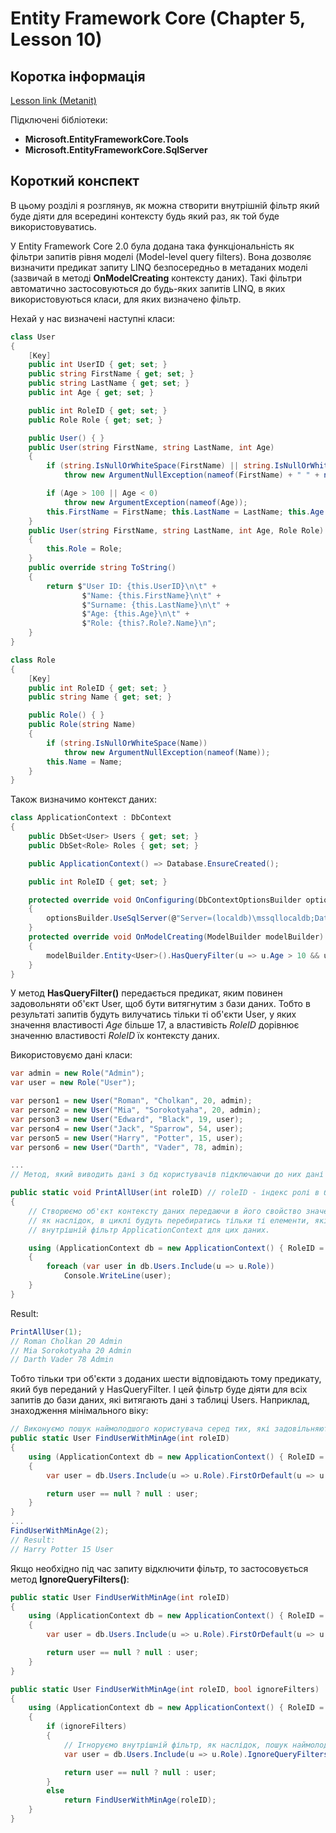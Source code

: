 # Entity Framework Core (Chapter 5, Lesson 10)

## Коротка інформація
[Lesson link (Metanit)](https://metanit.com/sharp/entityframeworkcore/5.9.php)

Підключені бібліотеки:

* **Microsoft.EntityFrameworkCore.Tools**
* **Microsoft.EntityFrameworkCore.SqlServer**

## Короткий конспект

В цьому розділі я розглянув, як можна створити внутрішній фільтр який буде діяти для всередині контексту будь який раз, як той буде використовуватись.

У Entity Framework Core 2.0 була додана така функціональність як фільтри запитів рівня моделі (Model-level query filters). 
Вона дозволяє визначити предикат запиту LINQ безпосередньо в метаданих моделі (зазвичай в методі **OnModelCreating** контексту даних). 
Такі фільтри автоматично застосовуються до будь-яких запитів LINQ, в яких використовуються класи, для яких визначено фільтр.

Нехай у нас визначені наступні класи:

```csharp
class User
{
    [Key]
    public int UserID { get; set; }
    public string FirstName { get; set; }
    public string LastName { get; set; }
    public int Age { get; set; }

    public int RoleID { get; set; }
    public Role Role { get; set; }

    public User() { }
    public User(string FirstName, string LastName, int Age)
    {
        if (string.IsNullOrWhiteSpace(FirstName) || string.IsNullOrWhiteSpace(LastName))
            throw new ArgumentNullException(nameof(FirstName) + " " + nameof(LastName));

        if (Age > 100 || Age < 0)
            throw new ArgumentException(nameof(Age));
        this.FirstName = FirstName; this.LastName = LastName; this.Age = Age;
    }
    public User(string FirstName, string LastName, int Age, Role Role) : this(FirstName, LastName, Age)
    {
        this.Role = Role;
    }
    public override string ToString()
    {
        return $"User ID: {this.UserID}\n\t" +
                $"Name: {this.FirstName}\n\t" +
                $"Surname: {this.LastName}\n\t" +
                $"Age: {this.Age}\n\t" +
                $"Role: {this?.Role?.Name}\n";
    }
}

class Role
{
    [Key]
    public int RoleID { get; set; }
    public string Name { get; set; }

    public Role() { }
    public Role(string Name)
    {
        if (string.IsNullOrWhiteSpace(Name))
            throw new ArgumentNullException(nameof(Name));
        this.Name = Name;
    }
}
```

Також визначимо контекст даних:

```csharp
class ApplicationContext : DbContext
{
    public DbSet<User> Users { get; set; }
    public DbSet<Role> Roles { get; set; }

    public ApplicationContext() => Database.EnsureCreated();

    public int RoleID { get; set; }

    protected override void OnConfiguring(DbContextOptionsBuilder optionsBuilder)
    {
        optionsBuilder.UseSqlServer(@"Server=(localdb)\mssqllocaldb;Database=EF5.10;Trusted_Connection=True;");
    }
    protected override void OnModelCreating(ModelBuilder modelBuilder)
    {
        modelBuilder.Entity<User>().HasQueryFilter(u => u.Age > 10 && u.RoleID == this.RoleID);
    }
}
```

У метод **HasQueryFilter()** передається предикат, яким повинен задовольняти об'єкт User, щоб бути витягнутим з бази даних. 
Тобто в результаті запитів будуть вилучатись тільки ті об'єкти User, у яких значення властивості *Age* більше 17, а властивість 
*RoleID* дорівнює значенню властивості *RoleID* їх контексту даних.

Використовуємо дані класи:

```csharp
var admin = new Role("Admin");
var user = new Role("User");

var person1 = new User("Roman", "Cholkan", 20, admin);
var person2 = new User("Mia", "Sorokotyaha", 20, admin);
var person3 = new User("Edward", "Black", 19, user);
var person4 = new User("Jack", "Sparrow", 54, user);
var person5 = new User("Harry", "Potter", 15, user);
var person6 = new User("Darth", "Vader", 78, admin);

...
// Метод, який виводить дані з бд користувачів підключаючи до них дані з бд ролей

public static void PrintAllUser(int roleID) // roleID - індекс ролі в бд ролей
{
    // Створюємо об'єкт контексту даних передаючи в його свойство значення номеру ролі,
    // як наслідок, в циклі будуть перебиратись тільки ті елементи, які задовільняють
    // внутрішній фільтр ApplicationContext для цих даних.

    using (ApplicationContext db = new ApplicationContext() { RoleID = roleID })
    {
        foreach (var user in db.Users.Include(u => u.Role))
            Console.WriteLine(user);
    }
}
```

Result:

```csharp
PrintAllUser(1);
// Roman Cholkan 20 Admin
// Mia Sorokotyaha 20 Admin
// Darth Vader 78 Admin
```

Тобто тільки три об'єкти з доданих шести відповідають тому предикату, який був переданий у HasQueryFilter. І цей фільтр буде діяти для всіх запитів 
до бази даних, які витягають дані з таблиці Users. Наприклад, знаходження мінімального віку:

```csharp
// Виконуємо пошук наймолодшого користувача серед тих, які задовільняють внутрішній фільтр ApplicationContext для цих даних.
public static User FindUserWithMinAge(int roleID)
{
    using (ApplicationContext db = new ApplicationContext() { RoleID = roleID })
    {
        var user = db.Users.Include(u => u.Role).FirstOrDefault(u => u.Age == db.Users.Min(u => u.Age));

        return user == null ? null : user;
    }
}
...
FindUserWithMinAge(2);
// Result:
// Harry Potter 15 User
```

Якщо необхідно під час запиту відключити фільтр, то застосовується метод **IgnoreQueryFilters()**:

```csharp
public static User FindUserWithMinAge(int roleID)
{
    using (ApplicationContext db = new ApplicationContext() { RoleID = roleID })
    {
        var user = db.Users.Include(u => u.Role).FirstOrDefault(u => u.Age == db.Users.Min(u => u.Age));

        return user == null ? null : user;
    }
}

public static User FindUserWithMinAge(int roleID, bool ignoreFilters)
{
    using (ApplicationContext db = new ApplicationContext() { RoleID = roleID })
    {
        if (ignoreFilters)
        {
            // Ігноруємо внутрішній фільтр, як наслідок, пошук наймолодшого користувача перевіряє всіх користувачів.
            var user = db.Users.Include(u => u.Role).IgnoreQueryFilters().FirstOrDefault(u => u.Age == db.Users.Min(u => u.Age));

            return user == null ? null : user;
        }
        else
            return FindUserWithMinAge(roleID);
    }
}
```
